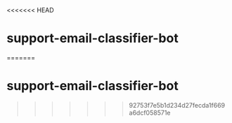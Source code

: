 <<<<<<< HEAD
# support-email-classifier-bot

=======
# support-email-classifier-bot
>>>>>>> 92753f7e5b1d234d27fecda1f669a6dcf058571e
